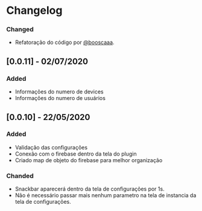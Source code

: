# Changelog

### Changed
- Refatoração do código por [@booscaaa](https://github.com/booscaaa).

## [0.0.11] - 02/07/2020

### Added

 - Informações do numero de devices
 - Informações do numero de usuários


## [0.0.10] - 22/05/2020

### Added

 - Validação das configurações
 - Conexão com o firebase dentro da tela do plugin
 - Criado map de objeto do firebase para melhor organização

### Chanded

 - Snackbar aparecerá dentro da tela de configurações por 1s.
 - Não é necessário passar mais nenhum parametro na tela de instancia da tela de configurações.
